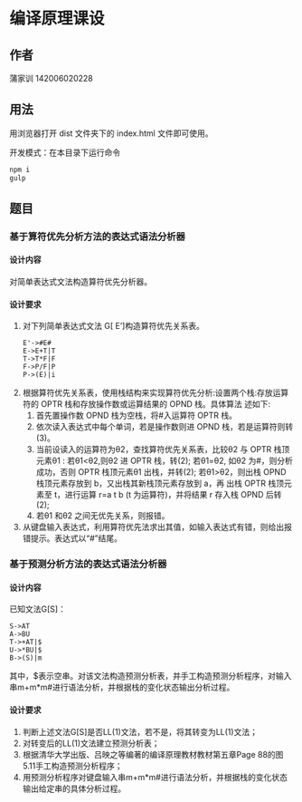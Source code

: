 # 编译原理课设

## 作者

蒲家训 142006020228

## 用法

用浏览器打开 dist 文件夹下的 index.html 文件即可使用。

开发模式：在本目录下运行命令

```bash
npm i
gulp
```

## 题目

### 基于算符优先分析方法的表达式语法分析器

#### 设计内容

对简单表达式文法构造算符优先分析器。

#### 设计要求
1. 对下列简单表达式文法 G[ E’]构造算符优先关系表。
    ```
    E'->#E#
    E->E+T|T
    T->T*F|F
    F->P/F|P
    P->(E)|i
    ```
2. 根据算符优先关系表，使用栈结构来实现算符优先分析:设置两个栈:存放运算符的 OPTR 栈和存放操作数或运算结果的 OPND 栈。具体算法 述如下:
    1. 首先置操作数 OPND 栈为空栈，将#入运算符 OPTR 栈。
    2. 依次读入表达式中每个单词，若是操作数则进 OPND 栈，若是运算符则转(3)。
    3. 当前设读入的运算符为θ2，查找算符优先关系表，比较θ2 与 OPTR 栈顶元素θ1 :
        若θ1<θ2,则θ2 进 OPTR 栈，转(2);
        若θ1=θ2, 如θ2 为#，则分析成功，否则 OPTR 栈顶元素θ1 出栈，并转(2); 若θ1>θ2，则出栈 OPND 栈顶元素存放到 b，又出栈其新栈顶元素存放到 a，再
        出栈 OPTR 栈顶元素至 t，进行运算 r=a t b (t 为运算符)，并将结果 r 存入栈 OPND
        后转(2);
    4. 若θ1 和θ2 之间无优先关系，则报错。
3. 从键盘输入表达式，利用算符优先法求出其值，如输入表达式有错，则给出报错提示。表达式以“#”结尾。


### 基于预测分析方法的表达式语法分析器

#### 设计内容

已知文法G[S]：

```
S->AT
A->BU
T->+AT|$
U->*BU|$
B->(S)|m
```

其中，$表示空串。对该文法构造预测分析表，并手工构造预测分析程序，对输入串m+m*m#进行语法分析，并根据栈的变化状态输出分析过程。

#### 设计要求

1. 判断上述文法G[S]是否LL(1)文法，若不是，将其转变为LL(1)文法；
2. 对转变后的LL(1)文法建立预测分析表；
3. 根据清华大学出版、吕映之等编著的编译原理教材教材第五章Page 88的图5.11手工构造预测分析程序；
4. 用预测分析程序对键盘输入串m+m*m#进行语法分析，并根据栈的变化状态输出给定串的具体分析过程。
